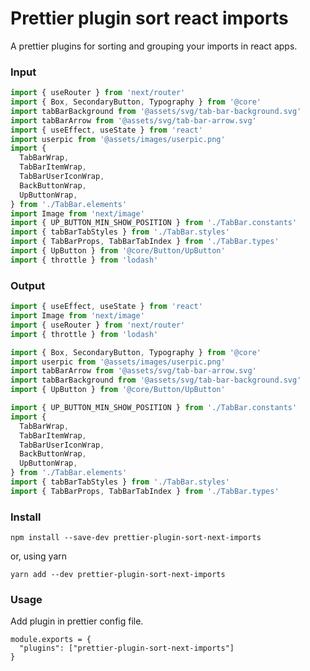 # Prettier plugin sort react imports

A prettier plugins for sorting and grouping your imports in react apps.

### Input

```javascript
import { useRouter } from 'next/router'
import { Box, SecondaryButton, Typography } from '@core'
import tabBarBackground from '@assets/svg/tab-bar-background.svg'
import tabBarArrow from '@assets/svg/tab-bar-arrow.svg'
import { useEffect, useState } from 'react'
import userpic from '@assets/images/userpic.png'
import {
  TabBarWrap,
  TabBarItemWrap,
  TabBarUserIconWrap,
  BackButtonWrap,
  UpButtonWrap,
} from './TabBar.elements'
import Image from 'next/image'
import { UP_BUTTON_MIN_SHOW_POSITION } from './TabBar.constants'
import { tabBarTabStyles } from './TabBar.styles'
import { TabBarProps, TabBarTabIndex } from './TabBar.types'
import { UpButton } from '@core/Button/UpButton'
import { throttle } from 'lodash'
```


### Output

```javascript
import { useEffect, useState } from 'react'
import Image from 'next/image'
import { useRouter } from 'next/router'
import { throttle } from 'lodash'

import { Box, SecondaryButton, Typography } from '@core'
import userpic from '@assets/images/userpic.png'
import tabBarArrow from '@assets/svg/tab-bar-arrow.svg'
import tabBarBackground from '@assets/svg/tab-bar-background.svg'
import { UpButton } from '@core/Button/UpButton'

import { UP_BUTTON_MIN_SHOW_POSITION } from './TabBar.constants'
import {
  TabBarWrap,
  TabBarItemWrap,
  TabBarUserIconWrap,
  BackButtonWrap,
  UpButtonWrap,
} from './TabBar.elements'
import { tabBarTabStyles } from './TabBar.styles'
import { TabBarProps, TabBarTabIndex } from './TabBar.types'
```

### Install

```shell script
npm install --save-dev prettier-plugin-sort-next-imports
```

or, using yarn

```shell script
yarn add --dev prettier-plugin-sort-next-imports
```

### Usage
Add plugin in prettier config file.

```ecmascript 6
module.exports = {
  "plugins": ["prettier-plugin-sort-next-imports"]
}
```
